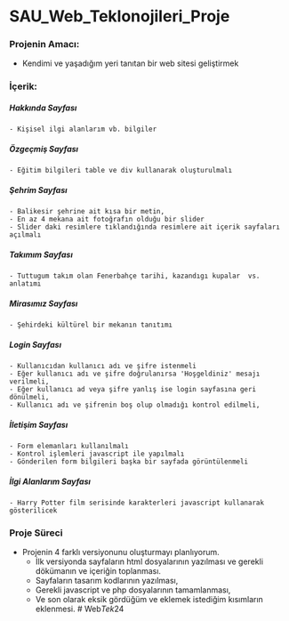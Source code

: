# SAU_Web_Teklonojileri_Proje


###   Projenin Amacı:
- Kendimi ve yaşadığım yeri tanıtan bir web sitesi geliştirmek


###   İçerik:


  ##### Hakkında Sayfası
    - Kişisel ilgi alanlarım vb. bilgiler

  ##### Özgeçmiş Sayfası    
    - Eğitim bilgileri table ve div kullanarak oluşturulmalı

  ##### Şehrim Sayfası  
    - Balikesir şehrine ait kısa bir metin,
    - En az 4 mekana ait fotoğrafın olduğu bir slider
    - Slider daki resimlere tıklandığında resimlere ait içerik sayfaları açılmalı

  ##### Takımım Sayfası 
    - Tuttugum takım olan Fenerbahçe tarihi, kazandıgı kupalar  vs. anlatımı 

  ##### Mirasımız Sayfası
    - Şehirdeki kültürel bir mekanın tanıtımı 

  ##### Login Sayfası
    - Kullanıcıdan kullanıcı adı ve şifre istenmeli
    - Eğer kullanıcı adı ve şifre doğrulanırsa 'Hoşgeldiniz' mesajı verilmeli,
    - Eğer kullanıcı ad veya şifre yanlış ise login sayfasına geri dönülmeli,
    - Kullanıcı adı ve şifrenin boş olup olmadığı kontrol edilmeli,

  ##### İletişim Sayfası
    - Form elemanları kullanılmalı
    - Kontrol işlemleri javascript ile yapılmalı
    - Gönderilen form bilgileri başka bir sayfada görüntülenmeli
    
  ##### İlgi Alanlarım  Sayfası
    - Harry Potter film serisinde karakterleri javascript kullanarak gösterilicek 

###    Proje Süreci
  - Projenin 4 farklı versiyonunu oluşturmayı planlıyorum.
    - İlk versiyonda sayfaların html dosyalarının yazılması ve gerekli dökümanın ve içeriğin toplanması.
    - Sayfaların tasarım kodlarının yazılması,
    - Gerekli javascript ve php dosyalarının tamamlanması,
    - Ve son olarak eksik gördüğüm ve eklemek istediğim kısımların eklenmesi.
#   W e b _ T e k _ 2 4  
 